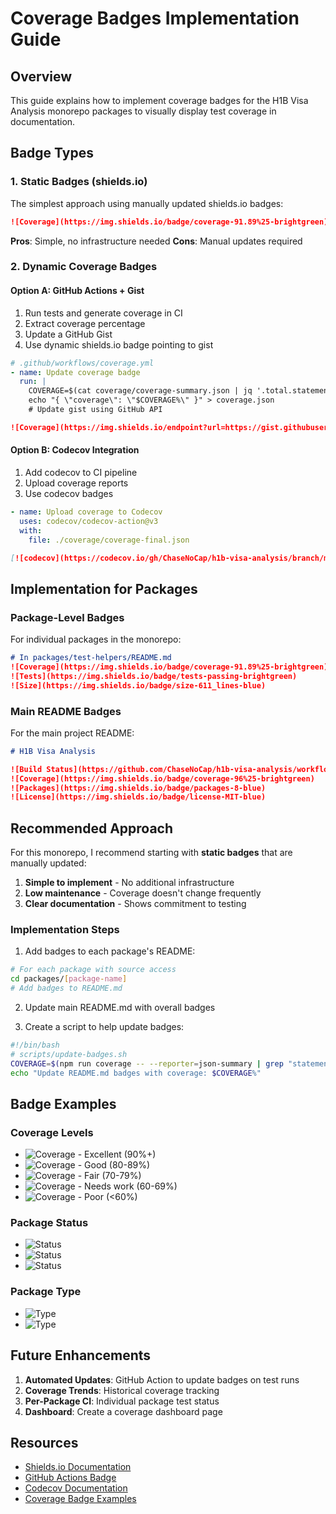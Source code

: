 # Coverage Badges Implementation Guide

## Overview

This guide explains how to implement coverage badges for the H1B Visa Analysis monorepo packages to visually display test coverage in documentation.

## Badge Types

### 1. Static Badges (shields.io)
The simplest approach using manually updated shields.io badges:

```markdown
![Coverage](https://img.shields.io/badge/coverage-91.89%25-brightgreen)
```

**Pros**: Simple, no infrastructure needed
**Cons**: Manual updates required

### 2. Dynamic Coverage Badges

#### Option A: GitHub Actions + Gist
1. Run tests and generate coverage in CI
2. Extract coverage percentage
3. Update a GitHub Gist
4. Use dynamic shields.io badge pointing to gist

```yaml
# .github/workflows/coverage.yml
- name: Update coverage badge
  run: |
    COVERAGE=$(cat coverage/coverage-summary.json | jq '.total.statements.pct')
    echo "{ \"coverage\": \"$COVERAGE%\" }" > coverage.json
    # Update gist using GitHub API
```

```markdown
![Coverage](https://img.shields.io/endpoint?url=https://gist.githubusercontent.com/USER/GIST_ID/raw/coverage.json)
```

#### Option B: Codecov Integration
1. Add codecov to CI pipeline
2. Upload coverage reports
3. Use codecov badges

```yaml
- name: Upload coverage to Codecov
  uses: codecov/codecov-action@v3
  with:
    file: ./coverage/coverage-final.json
```

```markdown
[![codecov](https://codecov.io/gh/ChaseNoCap/h1b-visa-analysis/branch/main/graph/badge.svg)](https://codecov.io/gh/ChaseNoCap/h1b-visa-analysis)
```

## Implementation for Packages

### Package-Level Badges
For individual packages in the monorepo:

```markdown
# In packages/test-helpers/README.md
![Coverage](https://img.shields.io/badge/coverage-91.89%25-brightgreen)
![Tests](https://img.shields.io/badge/tests-passing-brightgreen)
![Size](https://img.shields.io/badge/size-611_lines-blue)
```

### Main README Badges
For the main project README:

```markdown
# H1B Visa Analysis

![Build Status](https://github.com/ChaseNoCap/h1b-visa-analysis/workflows/CI/badge.svg)
![Coverage](https://img.shields.io/badge/coverage-96%25-brightgreen)
![Packages](https://img.shields.io/badge/packages-8-blue)
![License](https://img.shields.io/badge/license-MIT-blue)
```

## Recommended Approach

For this monorepo, I recommend starting with **static badges** that are manually updated:

1. **Simple to implement** - No additional infrastructure
2. **Low maintenance** - Coverage doesn't change frequently
3. **Clear documentation** - Shows commitment to testing

### Implementation Steps

1. Add badges to each package's README:
```bash
# For each package with source access
cd packages/[package-name]
# Add badges to README.md
```

2. Update main README.md with overall badges

3. Create a script to help update badges:
```bash
#!/bin/bash
# scripts/update-badges.sh
COVERAGE=$(npm run coverage -- --reporter=json-summary | grep "statements" | awk '{print $2}')
echo "Update README.md badges with coverage: $COVERAGE%"
```

## Badge Examples

### Coverage Levels
- ![Coverage](https://img.shields.io/badge/coverage-100%25-brightgreen) - Excellent (90%+)
- ![Coverage](https://img.shields.io/badge/coverage-84%25-yellowgreen) - Good (80-89%)
- ![Coverage](https://img.shields.io/badge/coverage-75%25-yellow) - Fair (70-79%)
- ![Coverage](https://img.shields.io/badge/coverage-60%25-orange) - Needs work (60-69%)
- ![Coverage](https://img.shields.io/badge/coverage-45%25-red) - Poor (<60%)

### Package Status
- ![Status](https://img.shields.io/badge/status-stable-brightgreen)
- ![Status](https://img.shields.io/badge/status-beta-yellow)
- ![Status](https://img.shields.io/badge/status-experimental-orange)

### Package Type
- ![Type](https://img.shields.io/badge/type-published-blue)
- ![Type](https://img.shields.io/badge/type-local-lightblue)

## Future Enhancements

1. **Automated Updates**: GitHub Action to update badges on test runs
2. **Coverage Trends**: Historical coverage tracking
3. **Per-Package CI**: Individual package test status
4. **Dashboard**: Create a coverage dashboard page

## Resources

- [Shields.io Documentation](https://shields.io/)
- [GitHub Actions Badge](https://docs.github.com/en/actions/monitoring-and-troubleshooting-workflows/adding-a-workflow-status-badge)
- [Codecov Documentation](https://docs.codecov.com/docs)
- [Coverage Badge Examples](https://github.com/dwyl/repo-badges)
